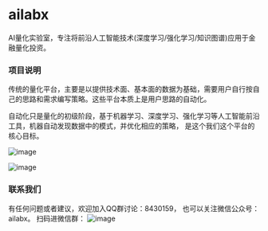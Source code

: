 # ailabx
AI量化实验室，专注将前沿人工智能技术(深度学习/强化学习/知识图谱)应用于金融量化投资。

### 项目说明

传统的量化平台，主要是以提供技术面、基本面的数据为基础，需要用户自行按自己的思路和需求编写策略。这些平台本质上是用户思路的自动化。

自动化只是量化的初级阶段，基于机器学习、深度学习、强化学习等人工智能前沿工具，机器自动发现数据中的模式，并优化相应的策略，
是这个我们这个平台的核心目标。

![image](https://note.youdao.com/yws/public/resource/067274b445e630e44bd81a0b6dd3b9cc/xmlnote/0A4101FC497B40CC8CBBF87773835080/12693)

![image](https://note.youdao.com/yws/public/resource/067274b445e630e44bd81a0b6dd3b9cc/xmlnote/EF56F8C164224FB59FAC682456D28177/12694)

### 联系我们

有任何问题或者建议，欢迎加入QQ群讨论：8430159，
也可以关注微信公众号：ailabx。
扫码进微信群：
![image](https://note.youdao.com/yws/public/resource/067274b445e630e44bd81a0b6dd3b9cc/xmlnote/8919A3067D64473C8F0FAACB4D5F6A44/12736)

